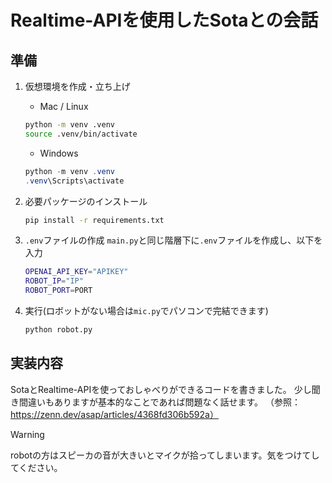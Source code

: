 # Realtime-APIを使用したSotaとの会話

## 準備

1. 仮想環境を作成・立ち上げ
    - Mac / Linux

    ```zsh
    python -m venv .venv
    source .venv/bin/activate
    ```

    - Windows
  
    ``` powershell
    python -m venv .venv
    .venv\Scripts\activate
    ```

2. 必要パッケージのインストール

    ```zsh
    pip install -r requirements.txt
    ```

3. `.env`ファイルの作成
   `main.py`と同じ階層下に`.env`ファイルを作成し、以下を入力

    ```zsh
    OPENAI_API_KEY="APIKEY"
    ROBOT_IP="IP"
    ROBOT_PORT=PORT
    ```

4. 実行(ロボットがない場合は`mic.py`でパソコンで完結できます)

    ```zsh
    python robot.py
    ```

## 実装内容

SotaとRealtime-APIを使っておしゃべりができるコードを書きました。
少し聞き間違いもありますが基本的なことであれば問題なく話せます。
（参照：<https://zenn.dev/asap/articles/4368fd306b592a）>

> [!WARNING]
> robotの方はスピーカの音が大きいとマイクが拾ってしまいます。気をつけてしてください。
